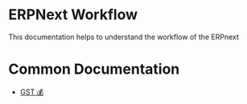 # ERPNext Workflow

This documentation helps to understand the workflow of the ERPnext

# Common Documentation
* [GST 💰](docs/gst.md)
